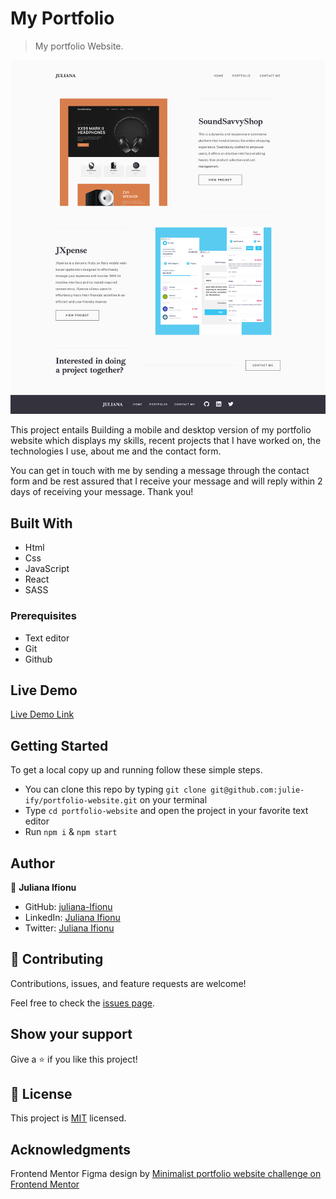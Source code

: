 # My Portfolio

> My portfolio Website.

![screenshot](./src/images/readmeimg/screenshot.png)

This project entails Building a mobile and desktop version of my portfolio website which displays my skills, recent projects that I have worked on, the technologies I use, about me and the contact form. 

You can get in touch with me by sending a message through the contact form and be rest assured that I receive your message and will reply within 2 days of receiving your message. Thank you!

## Built With

- Html
- Css
- JavaScript
- React
- SASS

### Prerequisites

- Text editor
- Git
- Github

## Live Demo

[Live Demo Link](https://julianaifionu.com/)

## Getting Started

To get a local copy up and running follow these simple steps.

- You can clone this repo by typing `git clone git@github.com:julie-ify/portfolio-website.git` on your terminal
- Type `cd portfolio-website` and open the project in your favorite text editor
- Run `npm i` & `npm start`

## Author

👤 **Juliana Ifionu**

- GitHub: [juliana-Ifionu](https://github.com/julie-ify)
- LinkedIn: [Juliana Ifionu](https://www.linkedin.com/in/julianaifionu/)
- Twitter: [Juliana Ifionu](https://twitter.com/juliana_ifionu)

## 🤝 Contributing

Contributions, issues, and feature requests are welcome!

Feel free to check the [issues page](https://github.com/julie-ify/portfolio-website/issues).

## Show your support

Give a ⭐️ if you like this project!

## 📝 License

This project is [MIT](./MIT.md) licensed.

## Acknowledgments

Frontend Mentor Figma design by [Minimalist portfolio website challenge on Frontend Mentor](https://www.frontendmentor.io/challenges/minimalist-portfolio-website-LMy-ZRyiE)
